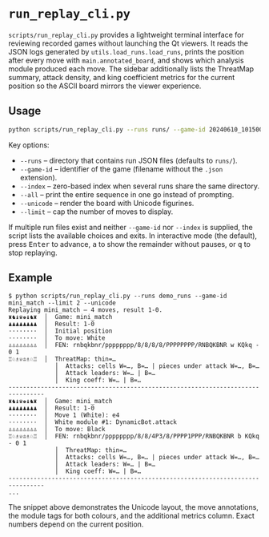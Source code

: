 # `run_replay_cli.py`

`scripts/run_replay_cli.py` provides a lightweight terminal interface for
reviewing recorded games without launching the Qt viewers.  It reads the JSON
logs generated by `utils.load_runs.load_runs`, prints the position after every
move with `main.annotated_board`, and shows which analysis module produced each
move.  The sidebar additionally lists the ThreatMap summary, attack density, and
king coefficient metrics for the current position so the ASCII board mirrors the
viewer experience.

## Usage

```bash
python scripts/run_replay_cli.py --runs runs/ --game-id 20240610_101500
```

Key options:

- `--runs` – directory that contains run JSON files (defaults to `runs/`).
- `--game-id` – identifier of the game (filename without the `.json` extension).
- `--index` – zero-based index when several runs share the same directory.
- `--all` – print the entire sequence in one go instead of prompting.
- `--unicode` – render the board with Unicode figurines.
- `--limit` – cap the number of moves to display.

If multiple run files exist and neither `--game-id` nor `--index` is supplied,
the script lists the available choices and exits.  In interactive mode (the
default), press <kbd>Enter</kbd> to advance, <kbd>a</kbd> to show the remainder
without pauses, or <kbd>q</kbd> to stop replaying.

## Example

```
$ python scripts/run_replay_cli.py --runs demo_runs --game-id mini_match --limit 2 --unicode
Replaying mini_match – 4 moves, result 1-0.
♜♞♝♛♚♝♞♜  │  Game: mini_match
♟♟♟♟♟♟♟♟  │  Result: 1-0
········  │  Initial position
········  │  To move: White
♙♙♙♙♙♙♙♙  │  FEN: rnbqkbnr/pppppppp/8/8/8/8/PPPPPPPP/RNBQKBNR w KQkq - 0 1
♖♘♗♕♔♗♘♖  │  ThreatMap: thin=…
             │  Attacks: cells W=…, B=… | pieces under attack W=…, B=…
             │  Attack leaders: W=… | B=…
             │  King coeff: W=… | B=…
--------------------------------------------------------------------------------
♜♞♝♛♚♝♞♜  │  Game: mini_match
♟♟♟♟♟♟♟♟  │  Result: 1-0
········  │  Move 1 (White): e4
········  │  White module #1: DynamicBot.attack
♙♙♙♙♙♙♙♙  │  To move: Black
♖♘♗♕♔♗♘♖  │  FEN: rnbqkbnr/pppppppp/8/8/4P3/8/PPPP1PPP/RNBQKBNR b KQkq - 0 1
             │  ThreatMap: thin=…
             │  Attacks: cells W=…, B=… | pieces under attack W=…, B=…
             │  Attack leaders: W=… | B=…
             │  King coeff: W=… | B=…
--------------------------------------------------------------------------------
...
```

The snippet above demonstrates the Unicode layout, the move annotations, the
module tags for both colours, and the additional metrics column.  Exact numbers
depend on the current position.
